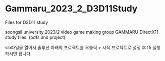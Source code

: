 # Gammaru_2023_2_D3D11Study
Files for D3D11 study

soongsil university 2023/2
video game making group GAMMARU
DirectX11 study files. (pdfs and project)

sln파일을 열어서 솔루션 아래의 프로젝트를 우클릭 > 시작 프로젝트로 설정 후 f5 실행하시면 됩니다.
